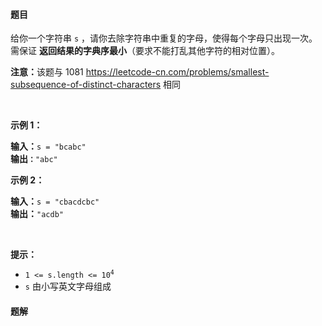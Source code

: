 #### 题目
<p>给你一个字符串 <code>s</code> ，请你去除字符串中重复的字母，使得每个字母只出现一次。需保证 <strong>返回结果的字典序最小</strong>（要求不能打乱其他字符的相对位置）。</p>

<p><strong>注意：</strong>该题与 1081 <a href="https://leetcode-cn.com/problems/smallest-subsequence-of-distinct-characters">https://leetcode-cn.com/problems/smallest-subsequence-of-distinct-characters</a> 相同</p>

<p> </p>

<p><strong>示例 1：</strong></p>

<pre>
<strong>输入：</strong><code>s = "bcabc"</code>
<strong>输出<code>：</code></strong><code>"abc"</code>
</pre>

<p><strong>示例 2：</strong></p>

<pre>
<strong>输入：</strong><code>s = "cbacdcbc"</code>
<strong>输出：</strong><code>"acdb"</code></pre>

<p> </p>

<p><strong>提示：</strong></p>

<ul>
	<li><code>1 <= s.length <= 10<sup>4</sup></code></li>
	<li><code>s</code> 由小写英文字母组成</li>
</ul>


 #### 题解